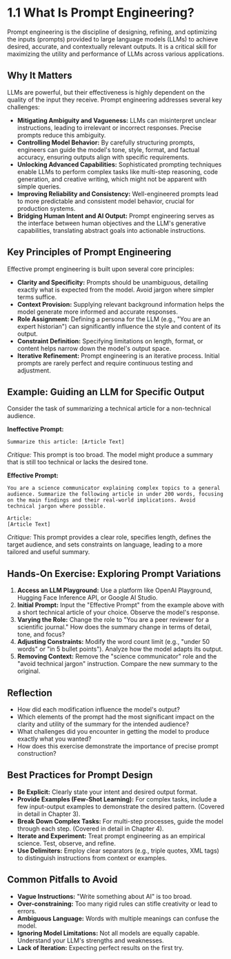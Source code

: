 # 1.1 What Is Prompt Engineering?

Prompt engineering is the discipline of designing, refining, and optimizing the inputs (prompts) provided to large language models (LLMs) to achieve desired, accurate, and contextually relevant outputs. It is a critical skill for maximizing the utility and performance of LLMs across various applications.

## Why It Matters

LLMs are powerful, but their effectiveness is highly dependent on the quality of the input they receive. Prompt engineering addresses several key challenges:

*   **Mitigating Ambiguity and Vagueness:** LLMs can misinterpret unclear instructions, leading to irrelevant or incorrect responses. Precise prompts reduce this ambiguity.
*   **Controlling Model Behavior:** By carefully structuring prompts, engineers can guide the model's tone, style, format, and factual accuracy, ensuring outputs align with specific requirements.
*   **Unlocking Advanced Capabilities:** Sophisticated prompting techniques enable LLMs to perform complex tasks like multi-step reasoning, code generation, and creative writing, which might not be apparent with simple queries.
*   **Improving Reliability and Consistency:** Well-engineered prompts lead to more predictable and consistent model behavior, crucial for production systems.
*   **Bridging Human Intent and AI Output:** Prompt engineering serves as the interface between human objectives and the LLM's generative capabilities, translating abstract goals into actionable instructions.

## Key Principles of Prompt Engineering

Effective prompt engineering is built upon several core principles:

*   **Clarity and Specificity:** Prompts should be unambiguous, detailing exactly what is expected from the model. Avoid jargon where simpler terms suffice.
*   **Context Provision:** Supplying relevant background information helps the model generate more informed and accurate responses.
*   **Role Assignment:** Defining a persona for the LLM (e.g., "You are an expert historian") can significantly influence the style and content of its output.
*   **Constraint Definition:** Specifying limitations on length, format, or content helps narrow down the model's output space.
*   **Iterative Refinement:** Prompt engineering is an iterative process. Initial prompts are rarely perfect and require continuous testing and adjustment.

## Example: Guiding an LLM for Specific Output

Consider the task of summarizing a technical article for a non-technical audience.

**Ineffective Prompt:**
```
Summarize this article: [Article Text]
```
*Critique:* This prompt is too broad. The model might produce a summary that is still too technical or lacks the desired tone.

**Effective Prompt:**
```
You are a science communicator explaining complex topics to a general audience. Summarize the following article in under 200 words, focusing on the main findings and their real-world implications. Avoid technical jargon where possible.

Article:
[Article Text]
```
*Critique:* This prompt provides a clear role, specifies length, defines the target audience, and sets constraints on language, leading to a more tailored and useful summary.

## Hands-On Exercise: Exploring Prompt Variations

1.  **Access an LLM Playground:** Use a platform like OpenAI Playground, Hugging Face Inference API, or Google AI Studio.
2.  **Initial Prompt:** Input the "Effective Prompt" from the example above with a short technical article of your choice. Observe the model's response.
3.  **Varying the Role:** Change the role to "You are a peer reviewer for a scientific journal." How does the summary change in terms of detail, tone, and focus?
4.  **Adjusting Constraints:** Modify the word count limit (e.g., "under 50 words" or "in 5 bullet points"). Analyze how the model adapts its output.
5.  **Removing Context:** Remove the "science communicator" role and the "avoid technical jargon" instruction. Compare the new summary to the original.

## Reflection

*   How did each modification influence the model's output?
*   Which elements of the prompt had the most significant impact on the clarity and utility of the summary for the intended audience?
*   What challenges did you encounter in getting the model to produce exactly what you wanted?
*   How does this exercise demonstrate the importance of precise prompt construction?

## Best Practices for Prompt Design

*   **Be Explicit:** Clearly state your intent and desired output format.
*   **Provide Examples (Few-Shot Learning):** For complex tasks, include a few input-output examples to demonstrate the desired pattern. (Covered in detail in Chapter 3).
*   **Break Down Complex Tasks:** For multi-step processes, guide the model through each step. (Covered in detail in Chapter 4).
*   **Iterate and Experiment:** Treat prompt engineering as an empirical science. Test, observe, and refine.
*   **Use Delimiters:** Employ clear separators (e.g., triple quotes, XML tags) to distinguish instructions from context or examples.

## Common Pitfalls to Avoid

*   **Vague Instructions:** "Write something about AI" is too broad.
*   **Over-constraining:** Too many rigid rules can stifle creativity or lead to errors.
*   **Ambiguous Language:** Words with multiple meanings can confuse the model.
*   **Ignoring Model Limitations:** Not all models are equally capable. Understand your LLM's strengths and weaknesses.
*   **Lack of Iteration:** Expecting perfect results on the first try.
